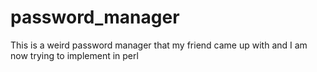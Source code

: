 # password_manager
This is a weird password manager that my friend came up with and I am now trying to implement in perl
